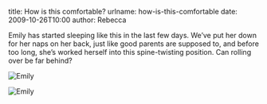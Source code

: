 title: How is this comfortable?
urlname: how-is-this-comfortable
date: 2009-10-26T10:00
author: Rebecca

Emily has started sleeping like this in the last few days. We&#x02bc;ve put her
down for her naps on her back, just like good parents are supposed to, and
before too long, she&#x02bc;s worked herself into this spine-twisting position.
Can rolling over be far behind?

![Emily][a]

[a]: {static}/images/2009-10-19-emily-01.jpg

![Emily][b]

[b]: {static}/images/2009-10-19-emily-02.jpg
